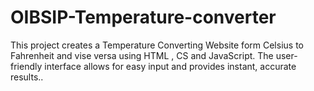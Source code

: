 # OIBSIP-Temperature-converter
This project creates a Temperature Converting Website form Celsius to Fahrenheit and vise versa using HTML , CS and JavaScript. The user-friendly interface allows for easy input and provides instant, accurate results..
